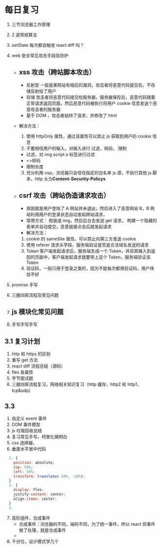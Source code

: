 # 每日复习

1. 三节浏览器工作原理
2. 2 道常规算法
3. setState 每次都会触发 react diff 吗？
4. web 安全常见攻击手段及防护

   - ## xss 攻击（跨站脚本攻击）

     - 反射型 一般是某网站有相应的漏洞，攻击者将恶意代码提交后，不存储反射给了用户
     - 存储 攻击者将恶意代码提交给服务器，服务器保存后，恶意代码随着正常请求返回页面，然后恶意代码被执行将用户 cookie 信息发送个恶意攻击者的服务器
     - 基于 DOM ，攻击者劫持了请求，并修改了 html

   - 解决方法：
     1. 使用 httpOnly 属性，通过该属性可以禁止 js 获取到用户的 cookie 信息
     2. 不要相信用户的输入，对输入进行 过滤，转码， 限制
     - 过滤，对 img script a 标签进行过滤
     - <>转码
     - 限制长度
     3. 充分利用 csp，浏览器只会信任指定的白名单 js 源，不执行其他 js 脚本，http 头为**Content-Security-Policys**
   - ## csrf 攻击（跨站伪造请求攻击）
     - 原因就是用户登陆了 A 网站并未退出，然后进入了恶意网站 B，B 网站利用用户的登录状态自动发起跨站请求，
     - 常用方式： 假装成 img，然后后台去发送 get 请求， 构建一个隐藏的表单并自动提交，恶意链接点击后就发起请求
     - 解决方法：
     1. cookie 的 sameSite 属性，可以禁止向第三方发送 cookie
     2. 使用 referer 请求头字段，服务端验证是否是合法域名发送的请求
     3. Token 客户端发起请求后，服务端生成一个 Token，并将其植入到返回的页面中，客户端发起请求就要带上这个 Token，服务端验证该 Token
     4. 验证码，一般只用于登录之类的，因为不能每次都用验证码，用户体验不好

5. promise 手写
6. 三握四挥流程及常见问题
7. ## js 模块化常见问题
8. 手写手写手写

## 3.1 复习计划

1. http 和 https 的区别
2. 重写 get 方法
3. react diff 流程总结（源码）
4. flex 各属性
5. 字节面试题
6. 三握四挥流程复习，网络相关知识复习（http 缓存，http2 和 http1， tcp&udp）

## 3.3

1. 自定义 event 事件
2. DOM 事件模型
3. js 垃圾回收总结
4. 复习常见手写，柯里化搞明白
5. css 选择器，
6. 垂直水平居中代码

```js
  1. {
    position: absolute;
    top: 50%;
    left: 50%;
    transform: translate(-50%, -50%);
  }
  2. {
    display: flex;
    justify-content: center;
    align-items: center;
  }
  3.
```

7. 高阶组件，合成事件
   - 合成事件：浏览器的不同，端的不同，为了统一事件，所以 react 将事件做了处理，就是合成事件
   -
8. 千分位，设计模式学几个
